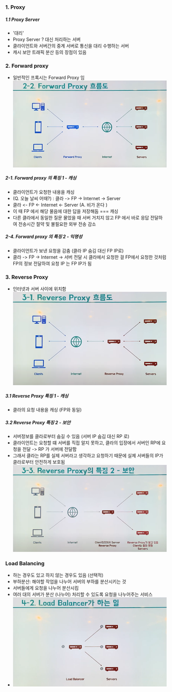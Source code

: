 ### 1. Proxy
##### 1.1 Proxy Server
- '대리'
- Proxy Server ? 대신 처리하는 서버
- 클라이언트와 서버간의 중계 서버로 통신을 대리 수행하는 서버
- 캐시 보안 트래픽 분산 등의 장점이 있음

### 2. Forward proxy
- 일반적인 프록시는 Forward Proxy 임
![img.png](img.png)

##### 2-1. Forward proxy 의 특징 1 - 캐싱
- 클라이언트가 요청한 내용을 캐싱
- (Q. 오늘 날씨 어때?) : 클라 -> FP -> Internet -> Server
- 클라 <- FP <- Internet <- Server (A. 비가 온다 )
- 이 때 FP 에서 해당 물음에 대한 답을 저장해둠 === 캐싱
- 다른 클라에서 동일한 질문 물었을 때 서버 거치지 않고 FP 에서 바로 응답 전달하여 전송시간 절약 및 불필요한 외부 전송 감소

##### 2-4. Forward proxy 의 특징 2 - 익명성
- 클라이언트가 보낸 요청을 감춤 (클라 IP 숨김 대신 FP IP로)
- 클라 -> FP -> Internet -> 서버 전달 시 클라에서 요청한 걸 FP에서 요청한 것처럼 FP의 정보 전달하여 요청 IP 는 FP IP가 됨

### 3. Reverse Proxy
- 인터넷과 서버 사이에 위치함
![img_1.png](img_1.png)

##### 3.1 Reverse Proxy 특징 1 - 캐싱
- 클라의 요청 내용을 캐싱 (FP와 동일)

##### 3.2 Reverse Proxy 특징 2 - 보안
- 서버정보를 클라로부터 숨길 수 있음 (서버 IP 숨김 대신 RP 로)
- 클라이언트는 요청할 떄 서버를 직접 알지 못하고, 클라의 입장에서 서버인 RP에 요청을 전달 -> RP 가 서버에 전달함
- 그래서 클라는 RP를 실제 서버라고 생각하고 요청하기 때문에 실제 서버들의 IP가 클라로부터 안전하게 보호됨
![img_2.png](img_2.png)

### Load Balancing
- 하는 경우도 있고 하지 않는 경우도 있음 (선택적)
- 부하분산: 해야할 작업을 나누어 서버의 부하를 분산시키는 것
- 서버들에게 요청을 나누어 분산시킴
- 여러 대의 서버가 분산 (나누어) 처리할 수 있도록 요청을 나누어주는 서비스
- ![img_3.png](img_3.png)
